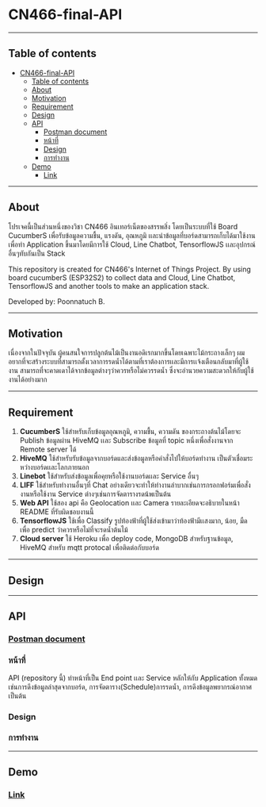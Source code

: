 # CN466-final-API

---

## Table of contents

- [CN466-final-API](#cn466-final-api)
  - [Table of contents](#table-of-contents)
  - [About](#about)
  - [Motivation](#motivation)
  - [Requirement](#requirement)
  - [Design](#design)
  - [API](#api)
    - [Postman document](#postman-document)
    - [หน้าที่](#หน้าที่)
    - [Design](#design-1)
    - [การทำงาน](#การทำงาน)
  - [Demo](#demo)
    - [Link](#link)

---

## About

โปรเจคนี้เป็นส่วนหนึ่งของวิชา CN466 อินเทอร์เน็ตของสรรพสิ่ง โดยเป็นระบบที่ใช้ Board CucumberS เพื่อรับข้อมูลความชื้น, แรงดัน, อุณหภูมิ เเละนำข้อมูลที่บอร์ดสามารถเก็บได้มาใช้งานเพื่อทำ Application ขึ้นมาโดยมีการใช้ Cloud, Line Chatbot, TensorflowJS เเละอุปกรณ์อื่นๆทับกันเป็น Stack

This repository is created for CN466's Internet of Things Project. By using board cucumberS (ESP32S2) to collect data and Cloud, Line Chatbot, TensorflowJS and another tools to make an application stack.

Developed by: Poonnatuch B.

---

## Motivation

เนื่องจากในปัจจุบัน ผู้คนสนใจการปลูกต้นไม้เป็นงานอดิเรกมากขึ้นโดยเฉพาะไม้กระถางเล็กๆ ผมอยากที่จะสร้างระบบที่สามารถตั้งเวลาการรดน้ำได้ตามที่เราต้องการเเละมีการเเจ้งเตือนกลับมาที่ผู้ใช้งาน สามารถที่จะคาดเดาได้จากข้อมูลต่างๆว่าควรหรือไม่ควรรดน้ำ ซึ่งจะอำนวยความสะดวกให้กับผู้ใช้งานได้อย่างมาก

---

## Requirement

1. __CucumberS__ ใช้สำหรับเก็บข้อมูลอุณหภูมิ, ความชื้น, ความดัน ของกระถางต้นไม้โดยจะ Publish ข้อมูลผ่าน HiveMQ เเละ Subscribe ข้อมูลที่ topic หนึ่งเพื่อสั่งงานจาก Remote server ได้
2. __HiveMQ__ ใช้สำหรับรับข้อมูลจากบอร์ดและส่งข้อมูลหรือคำสั่งไปให้บอร์ดทำงาน เป็นตัวเชื่อมระหว่างบอร์ดเเละโลกภายนอก
3. __Linebot__ ใช้สำหรับส่งข้อมูลเพื่อคุยหรือใช้งานบอร์ดเเละ Service อื่นๆ
4. __LIFF__ ใช้สำหรับทำงานอื่นๆที่ Chat อย่างเดียวจะทำให้ทำงานลำบากเช่นการกรอกฟอร์มเพื่อสั่งงานหรือใช้งาน Service ต่างๆเช่นการจัดตารางรดน้พเป็นต้น
5. __Web API__ ใช้สอง api คือ Geolocation เเละ Camera รายละเอียดจะอธิบายในหน้า README ที่รับผิดชอบงานนี้
6. __TensorflowJS__ ใช้เพื่อ Classify รูปท้องฟ้าที่ผู้ใช้ส่งเข้ามาว่าท้องฟ้ามีเเสงมาก, น้อย, มืด เพื่อ predict ว่าควรหรือไม่ที่จะรดน้ำต้นไม้
7. __Cloud server__ ใช้ Heroku เพื่อ deploy code, MongoDB สำหรับฐานข้อมูล, HiveMQ สำหรับ mqtt protocal เพื่อติดต่อกับบอร์ด

---

## Design

---

## API

### [Postman document](https://documenter.getpostman.com/view/17798233/UVRAHmww)

### หน้าที่

API (repository นี้) ทำหน้าที่เป็น End point เเละ Service หลักให้กับ Application ทั้งหมด เช่นการดึงข้อมูลล่าสุดจากบอร์ด, การจัดตาราง(Schedule)การรดน้ำ, การดึงข้อมูลพยากรณ์อากาศ เป็นต้น

### Design

### การทำงาน

---

## Demo

### [Link]()